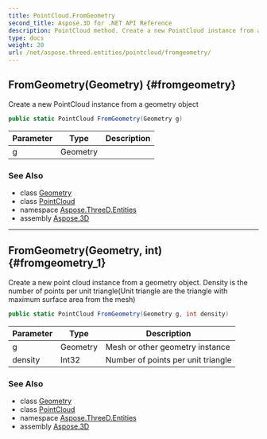 ```yaml
---
title: PointCloud.FromGeometry
second_title: Aspose.3D for .NET API Reference
description: PointCloud method. Create a new PointCloud instance from a geometry object
type: docs
weight: 20
url: /net/aspose.threed.entities/pointcloud/fromgeometry/
---
```

## FromGeometry(Geometry) {#fromgeometry}

Create a new PointCloud instance from a geometry object

```csharp
public static PointCloud FromGeometry(Geometry g)
```

| Parameter | Type | Description |
| --- | --- | --- |
| g | Geometry |  |

### See Also

* class [Geometry](../../geometry/)
* class [PointCloud](../)
* namespace [Aspose.ThreeD.Entities](../../pointcloud/)
* assembly [Aspose.3D](../../../)

---

## FromGeometry(Geometry, int) {#fromgeometry_1}

Create a new point cloud instance from a geometry object. Density is the number of points per unit triangle(Unit triangle are the triangle with maximum surface area from the mesh)

```csharp
public static PointCloud FromGeometry(Geometry g, int density)
```

| Parameter | Type | Description |
| --- | --- | --- |
| g | Geometry | Mesh or other geometry instance |
| density | Int32 | Number of points per unit triangle |

### See Also

* class [Geometry](../../geometry/)
* class [PointCloud](../)
* namespace [Aspose.ThreeD.Entities](../../pointcloud/)
* assembly [Aspose.3D](../../../)


